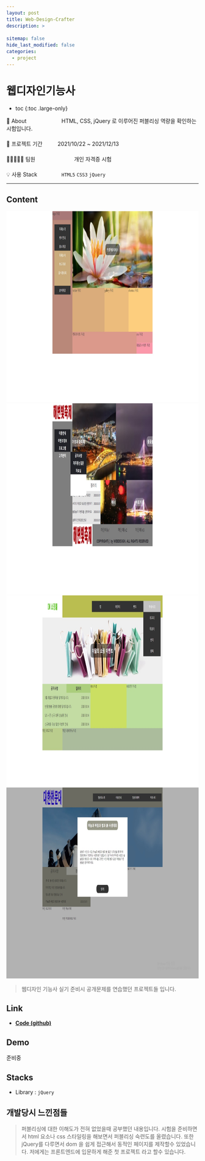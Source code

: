 ```yaml
---
layout: post
title: Web-Design-Crafter
description: >

sitemap: false
hide_last_modified: false
categories:
  - project
---
```


# 웹디자인기능사

<style>

#modalLayer {
  z-index: 500;
  position: fixed;
  background: rgba(0, 0, 0, 0.8);
  width: 100%;
  height: 100%;
  top: 0;
  left: 0;
}

.modalBox {
  width: 81%;
  height: auto;
  position: relative;
  text-align: center;
  left: 7.5%;
  top: 0;
  position: sticky;
  margin: 0;
  margin-top: 1.5%
}

.modalImg {
  display: block;
}

.btnBox {
  position: relative;
  left: 7.5%;
  width: 81%;
  height: auto;
}

#closeButton {
  display: block;
  float: right;
}

#closeButton:hover {
  cursor: pointer;
}

.slickImg:hover {
  cursor: -webkit-zoom-in;
}

.modalImg:hover {
  cursor: grabbing;
}

</style>

<script>
  $(document).ready(function() {
    $('.main_center').slick({
      autoplay : true, /*자동으로 슬라이딩됨*/
      dots : true, /* 하단 점 버튼 */
      speed : 700, /* 이미지가 슬라이딩시 걸리는 시간 */
      infinite : true,
      autoplaySpeed : 5000, /* 이미지가 다른 이미지로 넘어 갈때의 텀 */
      arrows : true,
      slidesToShow : 1,
      slidesToScroll : 1,
      touchMove : false, /* 마우스 클릭으로 끌어서 슬라이딩 가능여부 */
      nextArrows : true, /* 넥스트버튼 */
      prevArrows : true,
      arrow : true, /*false면 좌우 버튼 없음, true면 좌우 버튼 보임*/
      fade : false
    });
  });

  function modal () {
    const modLayerElem = document.querySelector("#modalLayer");
    const modBox = document.querySelector(".modalBox");
    const modImg = document.querySelector(".modalImg");
    modLayerElem.style.display = "block";

    $(function(){
      $('.modalBox').slick({
      autoplay : false, /*자동으로 슬라이딩됨*/
      dots : true, /* 하단 점 버튼 */
      speed : 700, /* 이미지가 슬라이딩시 걸리는 시간 */
      infinite : true,
      autoplaySpeed : 5000, /* 이미지가 다른 이미지로 넘어 갈때의 텀 */
      arrows : true,
      slidesToShow : 1,
      slidesToScroll : 1,
      touchMove : true, /* 마우스 클릭으로 끌어서 슬라이딩 가능여부 */
      nextArrows : true, /* 넥스트버튼 */
      prevArrows : true,
      arrow : true, /*false면 좌우 버튼 없음, true면 좌우 버튼 보임*/
      fade : false
      });
    });
  };

  function modClose () {
    const modLayerElem = document.querySelector("#modalLayer");
    modLayerElem.style.display = "none";
  }
</script>

- toc
{:toc .large-only}

🔎 About 　　　　　　 HTML, CSS, jQuery 로 이루어진 퍼블리싱 역량을 확인하는 시험입니다. \
　 \
📅 프로젝트 기간 　　 &nbsp;2021/10/22 ~ 2021/12/13 \
　 \
👨🏽‍🤝‍👨🏻 팀원　　　　　　　 개인 자격증 시험 \
　 \
💡 사용 Stack 　　　　&nbsp;`HTML5` `CSS3` `jQuery`

---

## Content

<div class="main_center">
    <div><img class="slickImg" src="/assets/img/project/Crafter/layout.jpg" style="width: auto; height: 500px; margin: 0 auto;" onClick="modal()" title="레이아웃 잡기"></div>
    <div><img class="slickImg" src="/assets/img/project/Crafter/slideImg.jpg" style="width: auto; height: 500px; margin: 0 auto;" onClick="modal()" title="메인 슬라이드 배너"></div>
    <div><img class="slickImg" src="/assets/img/project/Crafter/slideMenu.jpg" style="width: auto; height: 500px; margin: 0 auto;" onClick="modal()" title="슬라이드형 메뉴"></div>
    <div><img class="slickImg" src="/assets/img/project/Crafter/modal.jpg" style="width: auto; height: 500px; margin: 0 auto;" onClick="modal()" title="모달"></div>
</div>
<script>
    $(document).ready(function() {
        $('.main_center').slick({
            autoplay : true, /*자동으로 슬라이딩됨*/
            dots : true, /* 하단 점 버튼 */
            speed : 700 /* 이미지가 슬라이딩시 걸리는 시간 */,
            infinite : true,
            autoplaySpeed : 5000 /* 이미지가 다른 이미지로 넘어 갈때의 텀 */,
            arrows : true,
            slidesToShow : 1,
            slidesToScroll : 1,
            touchMove : true, /* 마우스 클릭으로 끌어서 슬라이딩 가능여부 */
            nextArrows : true, /* 넥스트버튼 */
            prevArrows : true,
            arrow : true, /*false면 좌우 버튼 없음, true면 좌우 버튼 보임*/
            fade : false
        });
    });
</script>

> 웹디자인 기능사 실기 준비시 공개문제를 연습했던 프로젝트들 입니다.

## Link

- **[Code (github)](https://github.com/steven-yn/Web-Design-Crafter)**

## Demo

준비중

## Stacks

- Library : `jQuery`

## 개발당시 느낀점들

> 퍼블리싱에 대한 이해도가 전혀 없었을때 공부했던 내용입니다.
> 시험을 준비하면서 html 요소나 css 스타일링을 해보면서 퍼블리싱 숙련도를 올렸습니다.
> 또한 jQuery를 다루면서 dom 을 쉽게 접근해서 동적인 페이지를 제작할수 있었습니다.
> 저에게는 프론트엔드에 입문하게 해준 첫 프로젝트 라고 할수 있습니다.

<div id="modalLayer" style="display: none">
  <div class="modalBox">
    <div><img class="modalImg" src= "/assets/img/project/Crafter/layout.jpg" style="width: auto; height: auto; margin: 0 auto;" title="레이아웃 잡기"></div>
    <div><img class="modalImg" src= "/assets/img/project/Crafter/slideImg.jpg" style="width: auto; height: auto; margin: 0 auto;" title="메인 슬라이드 배너"></div>
    <div><img class="modalImg" src= "/assets/img/project/Crafter/slideMenu.jpg" style="width: auto; height: auto; margin: 0 auto;" title="슬라이드형 메뉴"></div>
    <div><img class="modalImg" src= "/assets/img/project/Crafter/modal.jpg" style="width: auto; height: auto; margin: 0 auto;" title="모달"></div>
  </div>
  <div class="btnBox">
    <span id="closeButton" onClick="modClose()" style="width: auto; height: auto; border: solid 1px; border-radius: 5px; padding: 5px 10px 5px 10px; color: white">
      닫기
    </span>
  </div>
<div>
